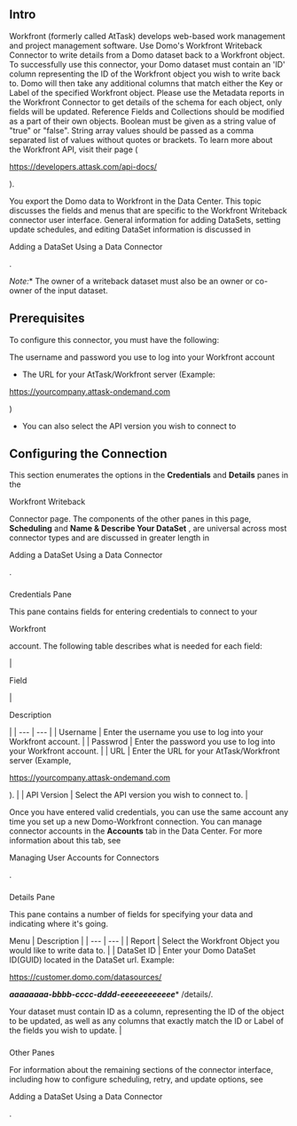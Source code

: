 

Intro
-------

Workfront (formerly called AtTask) develops web-based work management and project management software. Use Domo's Workfront Writeback Connector to write details from a Domo dataset back to a Workfront object. To successfully use this connector, your Domo dataset must contain an 'ID' column representing the ID of the Workfront object you wish to write back to. Domo will then take any additional columns that match either the Key or Label of the specified Workfront object. Please use the Metadata reports in the Workfront Connector to get details of the schema for each object, only fields will be updated. Reference Fields and Collections should be modified as a part of their own objects. Boolean must be given as a string value of "true" or "false". String array values should be passed as a comma separated list of values without quotes or brackets. To learn more about the Workfront API, visit their page (

https://developers.attask.com/api-docs/

).


 You export the Domo data to Workfront in the Data Center. This topic discusses the fields and menus that are specific to the Workfront Writeback connector user interface. General information for adding DataSets, setting update schedules, and editing DataSet information is discussed in

Adding a DataSet Using a Data Connector

.

*Note:**
 The owner of a writeback dataset must also be an owner or co-owner of the input dataset.

Prerequisites
---------------

To configure this connector, you must have the following:

 The username and password you use to log into your Workfront account
* The URL for your AtTask/Workfront server (Example:

https://yourcompany.attask-ondemand.com

)
* You can also select the API version you wish to connect to

Configuring the Connection
----------------------------


 This section enumerates the options in the
 **Credentials**
 and
 **Details**
 panes in the

Workfront Writeback

Connector page. The components of the other panes in this page,
 **Scheduling**
 and
 **Name & Describe Your DataSet**
 , are universal across most connector types and are discussed in greater length in

Adding a DataSet Using a Data Connector

.


###

Credentials Pane


 This pane contains fields for entering credentials to connect to your

Workfront

account. The following table describes what is needed for each field:


|

Field

|

Description

|
| --- | --- |
|
 Username
  |
 Enter the username you use to log into your Workfront account.
  |
|
 Passwrod
  |
 Enter the password you use to log into your Workfront account.
  |
|
 URL
  |
 Enter the URL for your AtTask/Workfront server (Example,

https://yourcompany.attask-ondemand.com

).
  |
|
 API Version
  |
 Select the API version you wish to connect to.
  |


 Once you have entered valid credentials, you can use the same account any time you set up a new Domo-Workfront connection. You can manage connector accounts in the
 **Accounts**
 tab in the Data Center. For more information about this tab, see

Managing User Accounts for Connectors

.


###
 Details Pane

This pane contains a number of fields for specifying your data and indicating where it's going.


 Menu
  |
 Description
  |
| --- | --- |
|
 Report
  |
 Select the Workfront Object you would like to write data to.
  |
|
 DataSet ID
  |
 Enter your Domo DataSet ID(GUID) located in the DataSet url. Example:

https://customer.domo.com/datasources/

***aaaaaaaa-bbbb-cccc-dddd-eeeeeeeeeeee****
 /details/.


 Your dataset must contain ID as a column, representing the ID of the object to be updated, as well as any columns that exactly match the ID or Label of the fields you wish to update.
  |


###
 Other Panes

For information about the remaining sections of the connector interface, including how to configure scheduling, retry, and update options, see

Adding a DataSet Using a Data Connector

.

